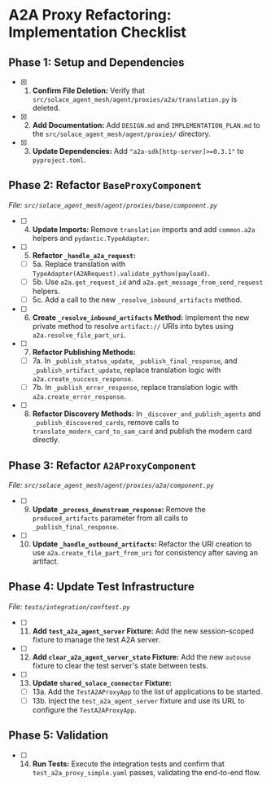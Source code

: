 # A2A Proxy Refactoring: Implementation Checklist

## Phase 1: Setup and Dependencies

- [x] 1. **Confirm File Deletion:** Verify that `src/solace_agent_mesh/agent/proxies/a2a/translation.py` is deleted.
- [x] 2. **Add Documentation:** Add `DESIGN.md` and `IMPLEMENTATION_PLAN.md` to the `src/solace_agent_mesh/agent/proxies/` directory.
- [x] 3. **Update Dependencies:** Add `"a2a-sdk[http-server]>=0.3.1"` to `pyproject.toml`.

## Phase 2: Refactor `BaseProxyComponent`

*File: `src/solace_agent_mesh/agent/proxies/base/component.py`*

- [ ] 4. **Update Imports:** Remove `translation` imports and add `common.a2a` helpers and `pydantic.TypeAdapter`.
- [ ] 5. **Refactor `_handle_a2a_request`:**
    - [ ] 5a. Replace translation with `TypeAdapter(A2ARequest).validate_python(payload)`.
    - [ ] 5b. Use `a2a.get_request_id` and `a2a.get_message_from_send_request` helpers.
    - [ ] 5c. Add a call to the new `_resolve_inbound_artifacts` method.
- [ ] 6. **Create `_resolve_inbound_artifacts` Method:** Implement the new private method to resolve `artifact://` URIs into bytes using `a2a.resolve_file_part_uri`.
- [ ] 7. **Refactor Publishing Methods:**
    - [ ] 7a. In `_publish_status_update`, `_publish_final_response`, and `_publish_artifact_update`, replace translation logic with `a2a.create_success_response`.
    - [ ] 7b. In `_publish_error_response`, replace translation logic with `a2a.create_error_response`.
- [ ] 8. **Refactor Discovery Methods:** In `_discover_and_publish_agents` and `_publish_discovered_cards`, remove calls to `translate_modern_card_to_sam_card` and publish the modern card directly.

## Phase 3: Refactor `A2AProxyComponent`

*File: `src/solace_agent_mesh/agent/proxies/a2a/component.py`*

- [ ] 9. **Update `_process_downstream_response`:** Remove the `produced_artifacts` parameter from all calls to `_publish_final_response`.
- [ ] 10. **Update `_handle_outbound_artifacts`:** Refactor the URI creation to use `a2a.create_file_part_from_uri` for consistency after saving an artifact.

## Phase 4: Update Test Infrastructure

*File: `tests/integration/conftest.py`*

- [ ] 11. **Add `test_a2a_agent_server` Fixture:** Add the new session-scoped fixture to manage the test A2A server.
- [ ] 12. **Add `clear_a2a_agent_server_state` Fixture:** Add the new `autouse` fixture to clear the test server's state between tests.
- [ ] 13. **Update `shared_solace_connector` Fixture:**
    - [ ] 13a. Add the `TestA2AProxyApp` to the list of applications to be started.
    - [ ] 13b. Inject the `test_a2a_agent_server` fixture and use its URL to configure the `TestA2AProxyApp`.

## Phase 5: Validation

- [ ] 14. **Run Tests:** Execute the integration tests and confirm that `test_a2a_proxy_simple.yaml` passes, validating the end-to-end flow.
